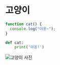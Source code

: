 # 고양이

```js
function cat() {
  console.log("야옹~");
}
```

```py
def cat:
    print('야옹!')
```

![고양이 사진](https://images.unsplash.com/photo-1523859597145-32eff6e463ab?ixlib=rb-0.3.5&ixid=eyJhcHBfaWQiOjEyMDd9&s=2f2bcda175e9f9a5dd7cc16a9ab694bf&auto=format&fit=crop&w=1950&q=8)
